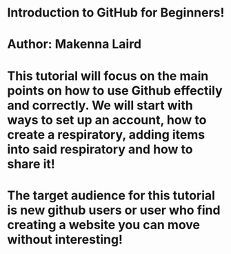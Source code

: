 # Introduction to GitHub for Beginners!
# Author: Makenna Laird
# This tutorial will focus on the main points on how to use Github effectily and correctly. We will start with ways to set up an account, how to create a respiratory, adding items into said respiratory and how to share it!
# The target audience for this tutorial is new github users or user who find creating a website you can move without interesting! 
